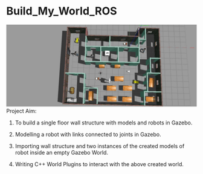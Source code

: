 # Build_My_World_ROS

<img src="img/my_world.png" >
Project Aim:

1. To build a single floor wall structure with models and robots in Gazebo.

2. Modelling a robot with links connected to joints in Gazebo.

3. Importing wall structure and two instances of the created models of robot inside an empty Gazebo World.

4. Writing C++ World Plugins to interact with the above created world.
